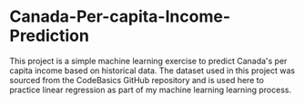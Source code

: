 # Canada-Per-capita-Income-Prediction
This project is a simple machine learning exercise to predict Canada's per capita income based on historical data. The dataset used in this project was sourced from the CodeBasics GitHub repository and is used here to practice linear regression as part of my machine learning learning process.
